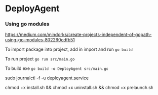 # DeployAgent

### Using go modules
https://medium.com/mindorks/create-projects-independent-of-gopath-using-go-modules-802260cdfb51

To import package into project, add in import and run
```go build```

To run project ```go run src/main.go```

To build exe ```go build -o DeployAgent src/main.go```

sudo journalctl -f -u deployagent.service

chmod +x install.sh && chmod +x uninstall.sh && chmod +x prelaunch.sh